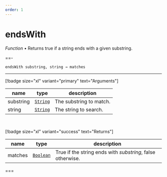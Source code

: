 ```yaml
---
order: 1
---
```

# endsWith

_Function_ &bull; Returns true if a string ends with a given substring.


==- <pre><code>endsWith substring, string &rarr; matches</code></pre>
<hr>

[!badge size="xl" variant="primary" text="Arguments"]

| name | type | description |
|------|------|-------------|
|substring|[`String`][String]|The substring to match.|
|string|[`String`][String]|The string to search.|

<br>

[!badge size="xl" variant="success" text="Returns"]

| name | type | description |
|------|------|-------------|
|matches|[`Boolean`][Boolean]|True if the string ends with _substring_, false otherwise.|



===




[String]: https://developer.mozilla.org/en-US/docs/Web/JavaScript/Reference/Global_Objects/String
[Boolean]: #